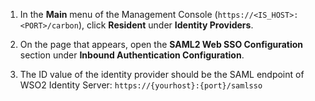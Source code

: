1.  In the **Main** menu of the Management Console (`https://<IS_HOST>:<PORT>/carbon`), click **Resident** under **Identity Providers**.

2.  On the page that appears, open the **SAML2 Web SSO Configuration** section under **Inbound Authentication Configuration**.
    
3.  The ID value of the identity provider should be the SAML endpoint of WSO2 Identity Server: `https://{yourhost}:{port}/samlsso`